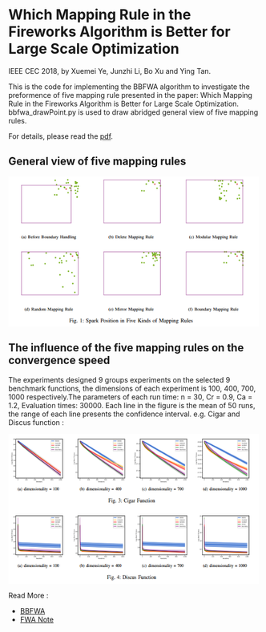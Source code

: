 # Which Mapping Rule in the Fireworks Algorithm is Better for Large Scale Optimization

IEEE CEC 2018, by Xuemei Ye, Junzhi Li, Bo Xu and Ying Tan. 

This is the code for implementing the BBFWA algorithm to investigate the preformence of five mapping rule presented in the paper: Which Mapping Rule in the Fireworks Algorithm is Better for Large Scale Optimization. bbfwa_drawPoint.py is used to draw abridged general view of five mapping rules. 

For details, please read the [pdf](http://nbviewer.jupyter.org/github/xuemei-ye/mapping-rule/blob/master/PID5339615.pdf).

## General view of five mapping rules

<html>
 <img src="https://github.com/xuemei-ye/mapping-rule/blob/master/Mapping%20Rule.PNG" width = "500" height = "300" alt="Cigar_Discus" align=center />
<!--在这里插入内容-->
</html>

## The influence of the five mapping rules on the convergence speed

The experiments designed 9 groups experiments on the selected 9 benchmark functions, the dimensions of each experiment is 100, 400, 700, 1000 respectively.The parameters of each run time: n = 30, Cr = 0.9, Ca = 1.2, Evaluation times: 30000.  Each line in the figure is the mean of 50 runs, the range of each line presents the confidence interval. e.g. Cigar and Discus function :

<html>
 <img src="https://github.com/xuemei-ye/mapping-rule/blob/master/Cigar_Discus.PNG" width = "500" height = "300" alt="Cigar_Discus" align=center />
<!--在这里插入内容-->
</html>

Read More :

- [BBFWA](http://www.cil.pku.edu.cn/research/fwa/publication/Li2018The.pdf)
- [FWA Note](https://zhuanlan.zhihu.com/p/34699945)

